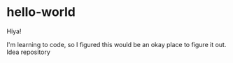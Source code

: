 # hello-world

Hiya!

I'm learning to code, so I figured this would be an okay place to figure it out.
Idea repository
